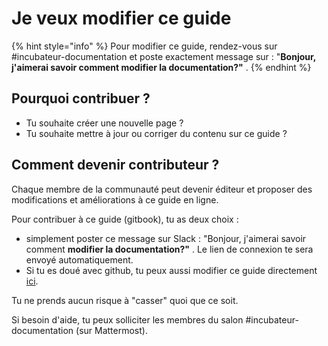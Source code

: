 # Je veux modifier ce guide

{% hint style="info" %}
Pour modifier ce guide, rendez-vous sur \#incubateur-documentation et poste exactement message sur  : "**Bonjour, j'aimerai savoir comment modifier la documentation?"** . 
{% endhint %}

## Pourquoi contribuer ? <a id="pourquoi-contribuer"></a>

* Tu souhaite créer une nouvelle page ?
* Tu souhaite mettre à jour ou corriger du contenu sur ce guide ?

## Comment devenir contributeur ?  <a id="comment-devenir-contributeur"></a>

Chaque membre de la communauté peut devenir éditeur et proposer des modifications et améliorations à ce guide en ligne.

Pour contribuer à ce guide \(gitbook\), tu as deux choix :

* simplement poster ce message sur Slack : "Bonjour, j'aimerai savoir comment **modifier la documentation?"** . Le lien de connexion te sera envoyé automatiquement.
* Si tu es doué avec github, tu peux aussi modifier ce guide directement [ici](https://github.com/betagouv/doc.incubateur.net-communaute).

Tu ne prends aucun risque à "casser" quoi que ce soit.

Si besoin d'aide, tu peux solliciter les membres du salon \#incubateur-documentation \(sur Mattermost\).



